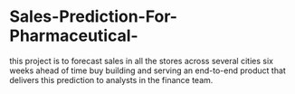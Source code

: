 # Sales-Prediction-For-Pharmaceutical-
this project is to forecast sales in all the stores across several cities six weeks ahead of time buy building and serving an end-to-end product that delivers this prediction to analysts in the finance team.
